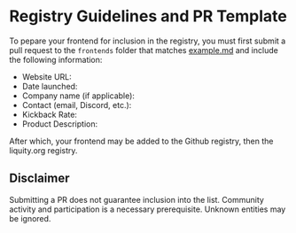 # Registry Guidelines and PR Template

To pepare your frontend for inclusion in the registry, you must first submit a pull request to the `frontends` folder that matches [example.md](frontends/example.md) and include the following information: 

- Website URL: 
- Date launched: 
- Company name (if applicable): 
- Contact (email, Discord, etc.): 
- Kickback Rate: 
- Product Description: 

After which, your frontend may be added to the Github registry, then the liquity.org registry. 

## Disclaimer
Submitting a PR does not guarantee inclusion into the list. Community activity and participation is a necessary prerequisite. Unknown entities may be ignored. 

